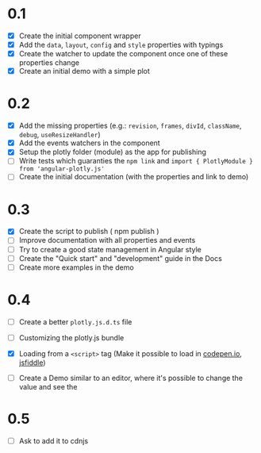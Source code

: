 # 0.1

* [x] Create the initial component wrapper
* [x] Add the `data`, `layout`, `config` and `style` properties with typings
* [x] Create the watcher to update the component once one of these properties change
* [x] Create an initial demo with a simple plot

# 0.2

* [x] Add the missing properties (e.g.: `revision`, `frames`, `divId`, `className`, `debug`, `useResizeHandler`)
* [x] Add the events watchers in the component
* [x] Setup the plotly folder (module) as the app for publishing
* [ ] Write tests which guaranties the `npm link` and `import { PlotlyModule } from 'angular-plotly.js'`
* [ ] Create the initial documentation (with the properties and link to demo)

# 0.3

* [x] Create the script to publish ( npm publish )
* [ ] Improve documentation with all properties and events
* [ ] Try to create a good state management in Angular style
* [ ] Create the "Quick start" and "development" guide in the Docs
* [ ] Create more examples in the demo

# 0.4

* [ ] Create a better `plotly.js.d.ts` file
* [ ] Customizing the plotly.js bundle
* [x] Loading from a `<script>` tag (Make it possible to load in [codepen.io](https://codepen.io/), [jsfiddle](https://jsfiddle.net/))
* [ ] Create a Demo similar to an editor, where it's possible to change the value and see the


# 0.5

* [ ] Ask to add it to cdnjs